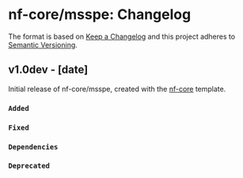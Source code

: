 # nf-core/msspe: Changelog

The format is based on [Keep a Changelog](http://keepachangelog.com/en/1.0.0/)
and this project adheres to [Semantic Versioning](http://semver.org/spec/v2.0.0.html).

## v1.0dev - [date]

Initial release of nf-core/msspe, created with the [nf-core](http://nf-co.re/) template.

### `Added`

### `Fixed`

### `Dependencies`

### `Deprecated`
